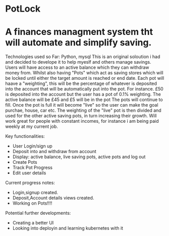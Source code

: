 # PotLock
# A finances managment system tht will automate and simplify saving.
Technologies used so Far: Python, mysql
This is an original soloution i had and decided to develope it to help myeslf and others manage savings.
Users will have access to an active balance which they can withdraw money from.
Whilst also having "Pots" which act as saving stores which will be locked until either the target amount is reached or end date.
Each pot will haave a "weighting", this will be the percentage of whatever is deposited into the account that will be automatically put into the pot.
For instance. £50 is deposited into the account but the user has a pot of 0.1% weighting. The active balance will be £45 and £5 will be in the pot
The pots will continue to fill. Once the pot is full it will become "live" so the user can make the goal purchae, house, car etc. 
The weighting of the "live" pot is then divided and used for the other active saving pots, in turn increasing their growth.
Will work great for people with constant incomes, for instance i am being paid weekly at my current job.

Key functionalities:
* User Login/sign up
* Deposit into and withdraw from account
* Display: active balance, live saving pots, active pots and log out
* Create Pots 
* Track Pot Progress
* Edit user details 


Current progress notes:
* Login,signup created.
* Deposit,Account details views created.
* Working on Pots!!!!

Potential further developments: 
* Creating a better UI
* Looking into deployin and learning kubernetes with it